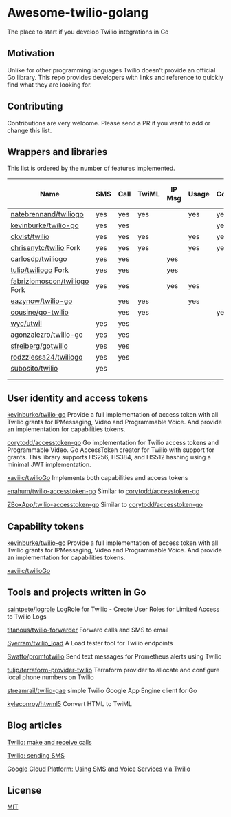 # Awesome-twilio-golang
The place to start if you develop Twilio integrations in Go

## Motivation
Unlike for other programming languages Twilio doesn't provide an official Go library. This repo provides developers with links and reference to quickly find what they are looking for.

## Contributing

Contributions are very welcome. Please send a PR if you want to add or change this list.

## Wrappers and libraries

This list is ordered by the number of features implemented.

Name                                                                      |SMS|Call|TwiML|IP Msg|Usage|Conf|Acc|Queue|Rec|Av Num|Inc Num|Tw App|Media|keys|Noti|Transcript|Out Call Id|Lookup|Alerts|SIP
--------------------------------------------------------------------------|---|----|-----|------|-----|----|---|-----|---|------|-------|------|-----|----|----|----------|-----------|------|------|---
[natebrennand/twiliogo](https://github.com/natebrennand/twiliogo)         |yes|yes | yes |      |yes  |yes |yes|yes  |yes|yes   |yes    |yes   |yes  |    |yes |yes       |           |      |      |yes
[kevinburke/twilio-go](https://github.com/kevinburke/twilio-go)           |yes|yes |     |      |     |yes |yes|     |yes|      |yes    |      |yes  |yes |    |yes       |yes        |      |yes   |
[ckvist/twilio](https://bitbucket.org/ckvist/twilio)                      |yes|yes | yes |      |yes  |yes |yes|yes  |yes|      |       |      |     |    |yes |          |yes        |      |      |
[chrisenytc/twilio](https://github.com/chrisenytc/twilio) Fork            |yes|yes | yes |      |yes  |yes |yes|yes  |yes|      |       |      |     |    |yes |          |yes        |      |      |
[carlosdp/twiliogo](https://github.com/carlosdp/twiliogo)                 |yes|yes |     |yes   |     |    |   |     |   |      |yes    |      |     |    |    |          |           |      |      |
[tulip/twiliogo](https://github.com/tulip/twiliogo) Fork                  |yes|yes |     |yes   |     |    |   |     |   |yes   |yes    |      |     |    |    |          |           |      |      |
[fabriziomoscon/twiliogo](https://github.com/fabriziomoscon/twiliogo) Fork|yes|yes |     |yes   |yes  |    |yes|     |   |yes   |yes    |yes   |     |    |    |          |           |      |      |
[eazynow/twilio-go](https://github.com/eazynow/twilio-go)                 |   |yes | yes |      |yes  |    |   |yes  |yes|      |       |      |     |    |yes |yes       |           |      |      |
[cousine/go-twilio](https://github.com/cousine/go-twilio)                 |   |yes | yes |      |     |yes |yes|yes  |   |      |       |      |     |    |    |          |           |      |      |
[wyc/utwil](https://github.com/wyc/utwil)                                 |yes|yes |     |      |     |    |   |     |   |      |       |      |     |    |    |          |           |yes   |      |
[agonzalezro/twilio-go](https://github.com/agonzalezro/twilio-go)         |yes|yes |     |      |     |    |   |     |   |      |       |      |     |    |    |          |           |      |      |
[sfreiberg/gotwilio](https://github.com/sfreiberg/gotwilio)               |yes|yes |     |      |     |    |   |     |   |      |       |      |     |    |    |          |           |      |      |
[rodzzlessa24/twiliogo](https://github.com/rodzzlessa24/twiliogo)         |yes|yes |     |      |     |    |   |     |   |      |       |      |     |    |    |          |           |      |      |
[subosito/twilio](https://github.com/subosito/twilio)                     |yes|    |     |      |     |    |   |     |   |      |       |      |     |    |    |          |           |      |      |
                                                                          |   |    |     |      |     |    |   |     |   |      |       |      |     |    |    |          |           |      |      |
                                                                          |   |    |     |      |     |    |   |     |   |      |       |      |     |    |    |          |           |      |      |


## User identity and access tokens
[kevinburke/twilio-go](https://github.com/kevinburke/twilio-go) Provide a full implementation of access token with all Twilio grants for IPMessaging, Video and Programmable Voice. And provide an implementation for capabilities tokens.

[corytodd/accesstoken-go](https://github.com/corytodd/accesstoken-go) 
Go implementation for Twilio access tokens and Programmable Video.
Go AccessToken creator for Twilio with support for grants. This library supports HS256, HS384, and HS512 hashing using a minimal JWT implementation.

[xaviiic/twilioGo](https://github.com/xaviiic/twilioGo) Implements both capabilities and access tokens

[enahum/twilio-accesstoken-go](https://github.com/enahum/twilio-accesstoken-go)
Similar to [corytodd/accesstoken-go](https://github.com/corytodd/accesstoken-go)

[ZBoxApp/twilio-accesstoken-go](https://github.com/ZBoxApp/twilio-accesstoken-go) 
Similar to [corytodd/accesstoken-go](https://github.com/corytodd/accesstoken-go)


## Capability tokens
[kevinburke/twilio-go](https://github.com/kevinburke/twilio-go) Provide a full implementation of access token with all Twilio grants for IPMessaging, Video and Programmable Voice. And provide an implementation for capabilities tokens.

[xaviiic/twilioGo](https://github.com/xaviiic/twilioGo) 

## Tools and projects written in Go

[saintpete/logrole](https://github.com/saintpete/logrole) LogRole for Twilio - Create User Roles for Limited Access to Twilio Logs

[titanous/twilio-forwarder](https://github.com/titanous/twilio-forwarder) Forward calls and SMS to email

[Syerram/twilio_load](https://github.com/Syerram/twilio_load) A Load tester tool for Twilio endpoints

[Swatto/promtotwilio](https://github.com/Swatto/promtotwilio) Send text messages for Prometheus alerts using Twilio

[tulip/terraform-provider-twilio](https://github.com/tulip/terraform-provider-twilio) Terraform provider to allocate and configure local phone numbers on Twilio

[streamrail/twilio-gae](https://github.com/streamrail/twilio-gae) simple Twilio Google App Engine client for Go

[kyleconroy/htwml5](https://github.com/kyleconroy/htwml5) Convert HTML to TwiML

## Blog articles

[Twilio: make and receive calls](https://www.twilio.com/blog/2014/10/making-and-receiving-phone-calls-with-golang.html)

[Twilio: sending SMS](https://www.twilio.com/blog/2014/06/sending-sms-from-your-go-app.html)

[Google Cloud Platform: Using SMS and Voice Services via Twilio](https://cloud.google.com/appengine/docs/flexible/go/using-sms-and-voice-services-via-twilio)

## License

[MIT](LICENSE)
